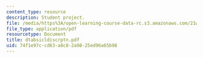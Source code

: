 ```yaml
---
content_type: resource
description: Student project.
file: /media/https%3A/open-learning-course-data-rc.s3.amazonaws.com/21w-765j-interactive-and-non-linear-narrative-theory-and-practice-spring-2004/74f1e97ccd63a8c82a9825ed96a65b98_dtabsicldiscrptn.pdf
file_type: application/pdf
resourcetype: Document
title: dtabsicldiscrptn.pdf
uid: 74f1e97c-cd63-a8c8-2a98-25ed96a65b98
---
```

